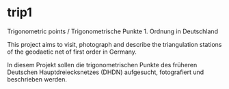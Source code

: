 # trip1
Trigonometric points / Trigonometrische Punkte 1. Ordnung in Deutschland

This project aims to visit, photograph and describe the triangulation stations of the geodaetic net of first order in Germany.

In diesem Projekt sollen die trigonometrischen Punkte des früheren Deutschen Hauptdreiecksnetzes (DHDN) aufgesucht, fotografiert und beschrieben werden.

